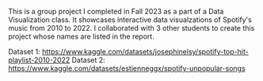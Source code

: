 This is a group project I completed in Fall 2023 as a part of a Data Visualization class. It showcases interactive data visualzations of Spotify's music from 2010 to 2022. I collaborated with 3 other students to create this project whose names are listed in the report.

Dataset 1: https://www.kaggle.com/datasets/josephinelsy/spotify-top-hit-playlist-2010-2022
Dataset 2: https://www.kaggle.com/datasets/estienneggx/spotify-unpopular-songs
